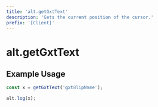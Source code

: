 ```yaml
---
title: 'alt.getGxtText'
description: 'Gets the current position of the cursor.'
prefix: '[Client]'
---
```


# alt.getGxtText

## Example Usage

```js
const x = getGxtText('gxtBlipName');

alt.log(x);
```
